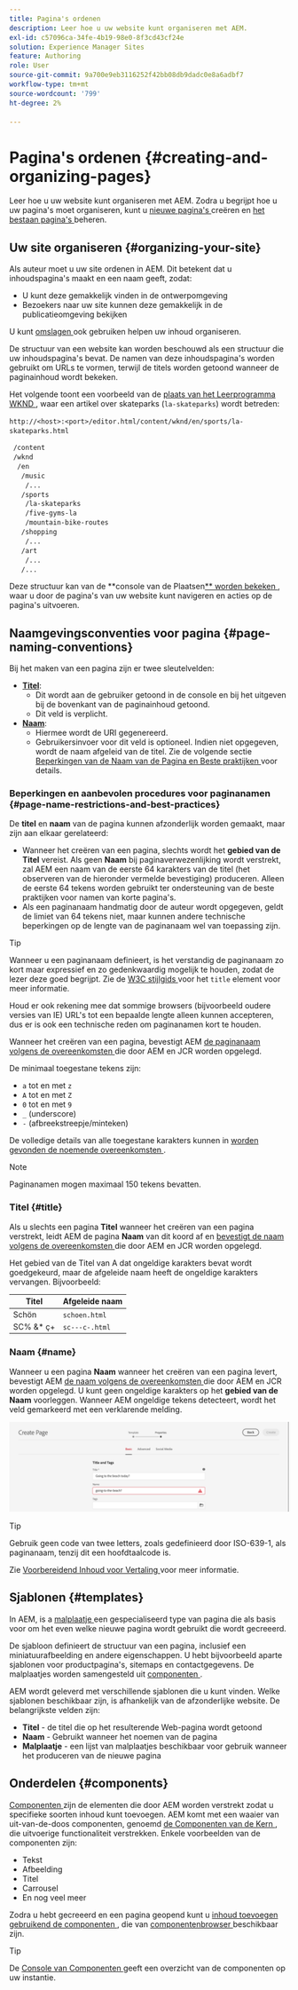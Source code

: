 ```yaml
---
title: Pagina's ordenen
description: Leer hoe u uw website kunt organiseren met AEM.
exl-id: c57096ca-34fe-4b19-98e0-8f3cd43cf24e
solution: Experience Manager Sites
feature: Authoring
role: User
source-git-commit: 9a700e9eb3116252f42bb08db9dadc0e8a6adbf7
workflow-type: tm+mt
source-wordcount: '799'
ht-degree: 2%

---
```



# Pagina&#39;s ordenen {#creating-and-organizing-pages}

Leer hoe u uw website kunt organiseren met AEM. Zodra u begrijpt hoe u uw pagina&#39;s moet organiseren, kunt u [ nieuwe pagina&#39;s ](/help/sites-cloud/authoring/sites-console/creating-pages.md) creëren en [ het bestaan pagina&#39;s ](/help/sites-cloud/authoring/sites-console/managing-pages.md) beheren.

## Uw site organiseren {#organizing-your-site}

Als auteur moet u uw site ordenen in AEM. Dit betekent dat u inhoudspagina&#39;s maakt en een naam geeft, zodat:

* U kunt deze gemakkelijk vinden in de ontwerpomgeving
* Bezoekers naar uw site kunnen deze gemakkelijk in de publicatieomgeving bekijken

U kunt [ omslagen ](#creating-a-new-folder) ook gebruiken helpen uw inhoud organiseren.

De structuur van een website kan worden beschouwd als een structuur die uw inhoudspagina&#39;s bevat. De namen van deze inhoudspagina&#39;s worden gebruikt om URLs te vormen, terwijl de titels worden getoond wanneer de paginainhoud wordt bekeken.

Het volgende toont een voorbeeld van de [ plaats van het Leerprogramma WKND ](https://experienceleague.adobe.com/docs/experience-manager-learn/getting-started-wknd-tutorial-develop/overview.html), waar een artikel over skateparks (`la-skateparks`) wordt betreden:

`http://<host>:<port>/editor.html/content/wknd/en/sports/la-skateparks.html`

```xml
 /content
 /wknd
  /en
   /music
    /...
   /sports
    /la-skateparks
    /five-gyms-la
    /mountain-bike-routes
   /shopping
    /...
   /art
    /...
   /...
```

Deze structuur kan van de **console van de Plaatsen[** worden bekeken ](/help/sites-cloud/authoring/sites-console/introduction.md), waar u door de pagina&#39;s van uw website kunt navigeren en acties op de pagina&#39;s uitvoeren.

## Naamgevingsconventies voor pagina {#page-naming-conventions}

Bij het maken van een pagina zijn er twee sleutelvelden:

* **[Titel](#title)**:
   * Dit wordt aan de gebruiker getoond in de console en bij het uitgeven bij de bovenkant van de paginainhoud getoond.
   * Dit veld is verplicht.
* **[Naam](#name)**:
   * Hiermee wordt de URI gegenereerd.
   * Gebruikersinvoer voor dit veld is optioneel. Indien niet opgegeven, wordt de naam afgeleid van de titel. Zie de volgende sectie [ Beperkingen van de Naam van de Pagina en Beste praktijken ](#page-name-restrictions-and-best-practices) voor details.

### Beperkingen en aanbevolen procedures voor paginanamen {#page-name-restrictions-and-best-practices}

De **titel** en **naam** van de pagina kunnen afzonderlijk worden gemaakt, maar zijn aan elkaar gerelateerd:

* Wanneer het creëren van een pagina, slechts wordt het **gebied van de Titel** vereist. Als geen **Naam** bij paginaverwezenlijking wordt verstrekt, zal AEM een naam van de eerste 64 karakters van de titel (het observeren van de hieronder vermelde bevestiging) produceren. Alleen de eerste 64 tekens worden gebruikt ter ondersteuning van de beste praktijken voor namen van korte pagina&#39;s.
* Als een paginanaam handmatig door de auteur wordt opgegeven, geldt de limiet van 64 tekens niet, maar kunnen andere technische beperkingen op de lengte van de paginanaam wel van toepassing zijn.

>[!TIP]
>
>Wanneer u een paginanaam definieert, is het verstandig de paginanaam zo kort maar expressief en zo gedenkwaardig mogelijk te houden, zodat de lezer deze goed begrijpt. Zie de [ W3C stijlgids ](https://www.w3.org/Provider/Style/TITLE.html) voor het `title` element voor meer informatie.
>
>Houd er ook rekening mee dat sommige browsers (bijvoorbeeld oudere versies van IE) URL&#39;s tot een bepaalde lengte alleen kunnen accepteren, dus er is ook een technische reden om paginanamen kort te houden.

Wanneer het creëren van een pagina, bevestigt AEM [ de paginanaam volgens de overeenkomsten ](/help/implementing/developing/introduction/naming-conventions.md) die door AEM en JCR worden opgelegd.

De minimaal toegestane tekens zijn:

* `a` tot en met `z`
* `A` tot en met `Z`
* `0` tot en met `9`
* `_` (underscore)
* `-` (afbreekstreepje/minteken)

De volledige details van alle toegestane karakters kunnen in [ worden gevonden de noemende overeenkomsten ](/help/implementing/developing/introduction/naming-conventions.md).

>[!NOTE]
>
>Paginanamen mogen maximaal 150 tekens bevatten.

### Titel {#title}

Als u slechts een pagina **Titel** wanneer het creëren van een pagina verstrekt, leidt AEM de pagina **Naam** van dit koord af en [ bevestigt de naam volgens de overeenkomsten ](/help/implementing/developing/introduction/naming-conventions.md) die door AEM en JCR worden opgelegd.

Het gebied van de Titel van A **&#x200B;**&#x200B;dat ongeldige karakters bevat wordt goedgekeurd, maar de afgeleide naam heeft de ongeldige karakters vervangen. Bijvoorbeeld:

| Titel | Afgeleide naam |
|---|---|
| Schön | `schoen.html` |
| SC% &amp;&#42; ç+ | `sc---c-.html` |

### Naam {#name}

Wanneer u een pagina **Naam** wanneer het creëren van een pagina levert, bevestigt AEM [ de naam volgens de overeenkomsten ](/help/implementing/developing/introduction/naming-conventions.md) die door AEM en JCR worden opgelegd. U kunt geen ongeldige karakters op het **gebied van de Naam** voorleggen. Wanneer AEM ongeldige tekens detecteert, wordt het veld gemarkeerd met een verklarende melding.

![ Voorbeeld van het ingaan van een ongeldige paginanaam ](/help/sites-cloud/authoring/assets/organizing-invalid-name.png)

>[!TIP]
>
>Gebruik geen code van twee letters, zoals gedefinieerd door ISO-639-1, als paginanaam, tenzij dit een hoofdtaalcode is.
>
>Zie [ Voorbereidend Inhoud voor Vertaling ](/help/sites-cloud/administering/translation/preparation.md) voor meer informatie.

## Sjablonen {#templates}

In AEM, is a [ malplaatje ](/help/sites-cloud/authoring/page-editor/templates.md) een gespecialiseerd type van pagina die als basis voor om het even welke nieuwe pagina wordt gebruikt die wordt gecreeerd.

De sjabloon definieert de structuur van een pagina, inclusief een miniatuurafbeelding en andere eigenschappen. U hebt bijvoorbeeld aparte sjablonen voor productpagina&#39;s, sitemaps en contactgegevens. De malplaatjes worden samengesteld uit [ componenten ](#components).

AEM wordt geleverd met verschillende sjablonen die u kunt vinden. Welke sjablonen beschikbaar zijn, is afhankelijk van de afzonderlijke website. De belangrijkste velden zijn:

* **Titel** - de titel die op het resulterende Web-pagina wordt getoond
* **Naam** - Gebruikt wanneer het noemen van de pagina
* **Malplaatje** - een lijst van malplaatjes beschikbaar voor gebruik wanneer het produceren van de nieuwe pagina

## Onderdelen {#components}

[ Componenten ](/help/implementing/developing/components/overview.md) zijn de elementen die door AEM worden verstrekt zodat u specifieke soorten inhoud kunt toevoegen. AEM komt met een waaier van uit-van-de-doos componenten, genoemd [ de Componenten van de Kern ](/help/implementing/developing/components/overview.md#core-components), die uitvoerige functionaliteit verstrekken. Enkele voorbeelden van de componenten zijn:

* Tekst
* Afbeelding
* Titel
* Carrousel
* En nog veel meer

Zodra u hebt gecreeerd en een pagina geopend kunt u [ inhoud toevoegen gebruikend de componenten ](/help/sites-cloud/authoring/page-editor/edit-content.md#inserting-a-component), die van [ componentenbrowser ](/help/sites-cloud/authoring/page-editor/editor-side-panel.md#components-browser) beschikbaar zijn.

>[!TIP]
>
>De [ Console van Componenten ](/help/sites-cloud/authoring/components-console.md) geeft een overzicht van de componenten op uw instantie.
